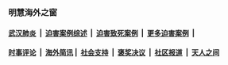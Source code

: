 
### 明慧海外之窗

####  [武汉肺炎](indexes/365.md?t=06281701) &nbsp;|&nbsp;  [迫害案例综述](indexes/328.md?t=06281701) &nbsp;|&nbsp; [迫害致死案例](indexes/277.md?t=06281701)  &nbsp;|&nbsp; [更多迫害案例](indexes/81.md?t=06281701)  &nbsp;|&nbsp; 
####  [时事评论](indexes/19.md?t=06281701) &nbsp;|&nbsp; [海外简讯](indexes/245.md?t=06281701)&nbsp;|&nbsp;  [社会支持](indexes/140.md?t=06281701) &nbsp;|&nbsp; [褒奖决议](indexes/282.md?t=06281701) &nbsp;|&nbsp; [社区报道](indexes/91.md?t=06281701)  &nbsp;|&nbsp; [天人之间](indexes/78.md?t=06281701) 

